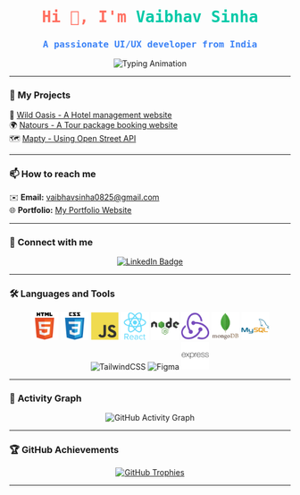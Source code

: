 <h1 align="center" style="color: #FF6F61; font-family: 'Fira Code', monospace;">Hi 👋, I'm <span style="color: #00C9A7;">Vaibhav Sinha</span></h1>
<h3 align="center" style="color: #3B82F6; font-family: 'Fira Code', monospace;">A passionate UI/UX developer from India</h3>

<!-- Typing Animation with Cursor and Custom Colors -->
<p align="center">
  <img src="https://readme-typing-svg.demolab.com?font=Fira+Code&weight=600&size=24&pause=1000&color=00C9A7&center=true&vCenter=true&width=500&lines=Welcome+to+my+GitHub!;Crafting+beautiful+interfaces.;Open+to+collaborations!+🤝" alt="Typing Animation">
</p>

---

### 🌟 **My Projects**
🚀 [Wild Oasis - A Hotel management website](https://github.com/VaibhavSinha25/the-wild-oasis)  
🌍 [Natours - A Tour package booking website](https://github.com/VaibhavSinha25/natours)  
🗺️ [Mapty - Using Open Street API](https://github.com/VaibhavSinha25/Mapty)

---

### 📫 **How to reach me**
✉️ **Email:** vaibhavsinha0825@gmail.com  
🌐 **Portfolio:** [My Portfolio Website](#)

---

### 🤝 **Connect with me**
<p align="center">
  <a href="https://linkedin.com/in/-vaibhav-sinha/" target="blank">
    <img src="https://img.shields.io/badge/-LinkedIn-%230077B5?style=for-the-badge&logo=linkedin&logoColor=white" alt="LinkedIn Badge"/>
  </a>
</p>

---

### 🛠️ **Languages and Tools**
<p align="center">
  <img src="https://raw.githubusercontent.com/devicons/devicon/master/icons/html5/html5-original-wordmark.svg" alt="HTML5" width="50" height="50"/>
  <img src="https://raw.githubusercontent.com/devicons/devicon/master/icons/css3/css3-original-wordmark.svg" alt="CSS3" width="50" height="50"/>
  <img src="https://raw.githubusercontent.com/devicons/devicon/master/icons/javascript/javascript-original.svg" alt="JavaScript" width="50" height="50"/>
  <img src="https://raw.githubusercontent.com/devicons/devicon/master/icons/react/react-original-wordmark.svg" alt="React" width="50" height="50"/>
  <img src="https://raw.githubusercontent.com/devicons/devicon/master/icons/nodejs/nodejs-original-wordmark.svg" alt="Node.js" width="50" height="50"/>
  <img src="https://raw.githubusercontent.com/devicons/devicon/master/icons/redux/redux-original.svg" alt="Redux" width="50" height="50"/>
  <img src="https://raw.githubusercontent.com/devicons/devicon/master/icons/mongodb/mongodb-original-wordmark.svg" alt="MongoDB" width="50" height="50"/>
  <img src="https://raw.githubusercontent.com/devicons/devicon/master/icons/mysql/mysql-original-wordmark.svg" alt="MySQL" width="50" height="50"/>
  <img src="https://www.vectorlogo.zone/logos/tailwindcss/tailwindcss-icon.svg" alt="TailwindCSS" width="50" height="50"/>
  <img src="https://www.vectorlogo.zone/logos/figma/figma-icon.svg" alt="Figma" width="50" height="50"/>
  <img src="https://raw.githubusercontent.com/devicons/devicon/master/icons/express/express-original-wordmark.svg" alt="Express.js" width="50" height="50"/> <!-- Fixed Express.js Logo -->
<!--   <img src="https://raw.githubusercontent.com/TanStack/react-query/main/packages/react-query/logo/react-query-icon.svg" alt="React Query" width="50" height="50"/> <!-- Fixed React Query Logo --> 
</p>

---

### 🚀 **Activity Graph**
<p align="center">
  <img src="https://github-readme-activity-graph.vercel.app/graph?username=vaibhavsinha25&theme=react-dark&bg_color=20232A&hide_border=true" alt="GitHub Activity Graph">
</p>

---

### 🏆 **GitHub Achievements**
<p align="center">
  <a href="https://github.com/ryo-ma/github-profile-trophy">
    <img src="https://github-profile-trophy.vercel.app/?username=vaibhavsinha25&theme=algolia&no-frame=true" alt="GitHub Trophies"/>
  </a>
</p>

---
